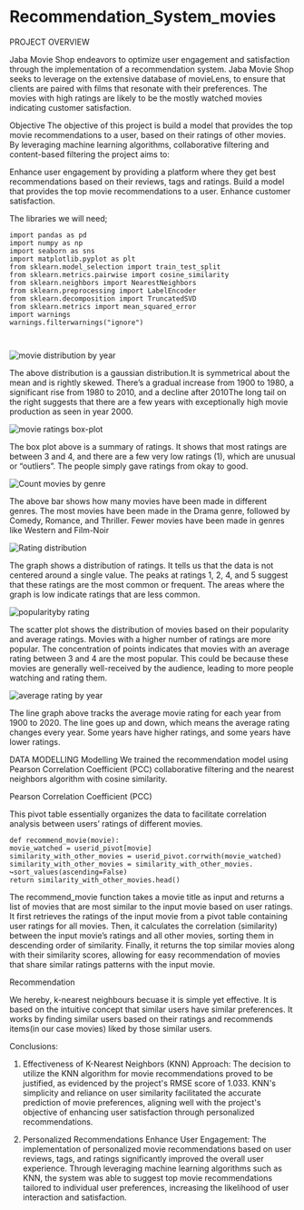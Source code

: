 # Recommendation_System_movies
PROJECT OVERVIEW

Jaba Movie Shop endeavors to optimize user engagement and satisfaction through the implementation of a recommendation system. Jaba Movie Shop seeks to leverage on the extensive database of movieLens, to ensure that clients are paired with films that resonate with their preferences. The movies with high ratings are likely to be the mostly watched movies indicating customer satisfaction.


Objective
The objective of this project is build a model that provides the top movie recommendations to a user, based on their ratings of other movies. By leveraging machine learning algorithms, collaborative filtering and content-based filtering the project aims to:

Enhance user engagement by providing a platform where they get best recommendations based on their reviews, tags and ratings.
Build a model that provides the top movie recommendations to a user.
Enhance customer satisfaction.

The libraries we will need;

```
import pandas as pd
import numpy as np
import seaborn as sns
import matplotlib.pyplot as plt
from sklearn.model_selection import train_test_split
from sklearn.metrics.pairwise import cosine_similarity
from sklearn.neighbors import NearestNeighbors
from sklearn.preprocessing import LabelEncoder
from sklearn.decomposition import TruncatedSVD
from sklearn.metrics import mean_squared_error
import warnings
warnings.filterwarnings("ignore")



```





![movie distribution by year](https://github.com/priscillanzula/Movie-Recommendation-System/assets/144167777/2c35da1a-5238-4b64-95f4-718172dfaafc)

The above distribution is a gaussian distribution.It is symmetrical about the mean and is rightly skewed. There’s a gradual increase from 1900 to 1980, a significant rise from 1980 to 2010, and a decline after 2010The long tail on the right suggests that there are a few years with exceptionally high movie production as seen in year 2000.



![movie ratings box-plot](https://github.com/priscillanzula/Movie-Recommendation-System/assets/144167777/c8fc1349-1787-412e-9166-cc8615a928e0)


The box plot above is a summary of ratings. It shows that most ratings are between 3 and 4, and there are a few very low ratings (1), which are unusual or “outliers”. The people simply gave ratings from okay to good.




![Count movies by genre](https://github.com/priscillanzula/Movie-Recommendation-System/assets/144167777/b5958925-1d63-4300-bda6-69d3c1364382)

The above bar shows how many movies have been made in different genres. The most movies have been made in the Drama genre, followed by Comedy, Romance, and Thriller. Fewer movies have been made in genres like Western and Film-Noir


![Rating distribution](https://github.com/priscillanzula/Movie-Recommendation-System/assets/144167777/2a6a08fd-3bb7-442f-affa-27d36813c96a)

The graph shows a distribution of ratings. It tells us that the data is not centered around a single value. The peaks at ratings 1, 2, 4, and 5 suggest that these ratings are the most common or frequent. The areas where the graph is low indicate ratings that are less common.


![popularityby rating](https://github.com/priscillanzula/Movie-Recommendation-System/assets/144167777/02157da1-b1b9-4ec2-9506-97f98e8a95b3)

The scatter plot shows the distribution of movies based on their popularity and average ratings. Movies with a higher number of ratings are more popular. The concentration of points indicates that movies with an average rating between 3 and 4 are the most popular. This could be because these movies are generally well-received by the audience, leading to more people watching and rating them. 

![average rating by year](https://github.com/priscillanzula/Movie-Recommendation-System/assets/144167777/3c0e6281-13f9-4dfc-854e-5331727f5e70)


The line graph above tracks the average movie rating for each year from 1900 to 2020. The line goes up and down, which means the average rating changes every year. Some years have higher ratings, and some years have lower ratings.

DATA MODELLING
 Modelling
We trained the recommendation model using Pearson Correlation Coefficient (PCC) collaborative
filtering and the nearest neighbors algorithm with cosine similarity.

 Pearson Correlation Coefficient (PCC)
 
This pivot table essentially organizes the data to facilitate correlation analysis between users’ ratings
of different movies.

```
def recommend_movie(movie):
movie_watched = userid_pivot[movie]
similarity_with_other_movies = userid_pivot.corrwith(movie_watched)
similarity_with_other_movies = similarity_with_other_movies.
↪sort_values(ascending=False)
return similarity_with_other_movies.head()

```

The recommend_movie function takes a movie title as input and returns a list of movies that are
most similar to the input movie based on user ratings. It first retrieves the ratings of the input
movie from a pivot table containing user ratings for all movies. Then, it calculates the correlation
(similarity) between the input movie’s ratings and all other movies, sorting them in descending
order of similarity. Finally, it returns the top similar movies along with their similarity scores,
allowing for easy recommendation of movies that share similar ratings patterns with the input
movie.

Recommendation

We hereby, k-nearest neighbours becuase it is simple yet effective.
It is based on the intuitive concept that similar users have similar preferences. It works by finding
similar users based on their ratings and recommends items(in our case movies) liked by those similar
users.

Conclusions:

1. Effectiveness of K-Nearest Neighbors (KNN) Approach: The decision to utilize the KNN algorithm for movie recommendations proved to be justified, as evidenced by the project's RMSE score of 1.033. KNN's simplicity and reliance on user similarity facilitated the accurate prediction of movie preferences, aligning well with the project's objective of enhancing user satisfaction through personalized recommendations.

2. Personalized Recommendations Enhance User Engagement: The implementation of personalized movie recommendations based on user reviews, tags, and ratings significantly improved the overall user experience. Through leveraging machine learning algorithms such as KNN, the system was able to suggest top movie recommendations tailored to individual user preferences, increasing the likelihood of user interaction and satisfaction.





~~~Group 6.
